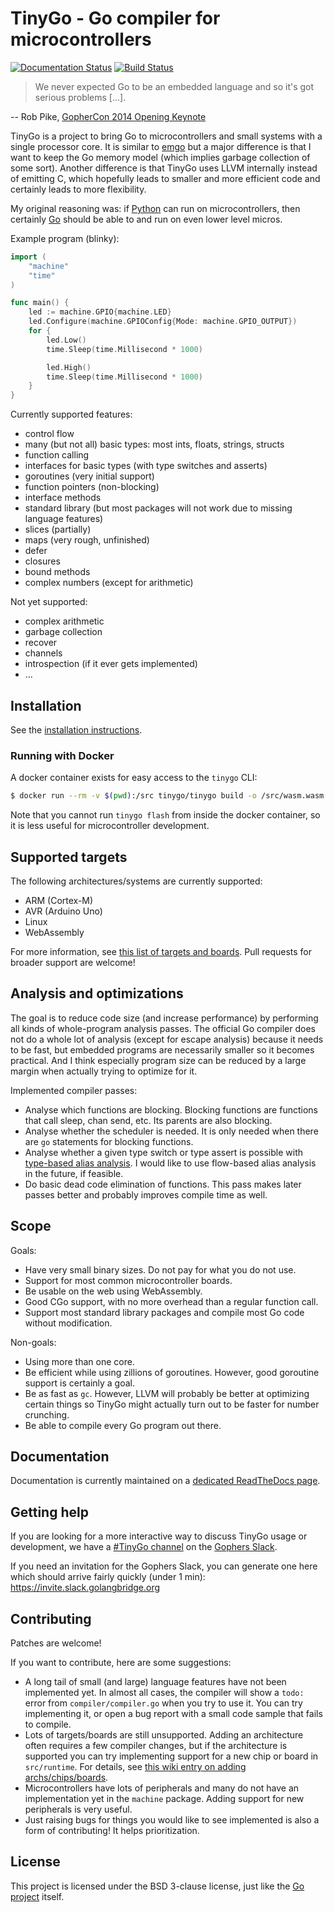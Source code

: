 # TinyGo - Go compiler for microcontrollers

[![Documentation Status](https://readthedocs.org/projects/tinygo/badge/?version=latest)](https://tinygo.readthedocs.io/)
[![Build Status](https://travis-ci.com/aykevl/tinygo.svg?branch=master)](https://travis-ci.com/aykevl/tinygo)

> We never expected Go to be an embedded language and so it's got serious
> problems [...].

-- Rob Pike, [GopherCon 2014 Opening Keynote](https://www.youtube.com/watch?v=VoS7DsT1rdM&feature=youtu.be&t=2799)

TinyGo is a project to bring Go to microcontrollers and small systems with a
single processor core. It is similar to [emgo](https://github.com/ziutek/emgo)
but a major difference is that I want to keep the Go memory model (which implies
garbage collection of some sort). Another difference is that TinyGo uses LLVM
internally instead of emitting C, which hopefully leads to smaller and more
efficient code and certainly leads to more flexibility.

My original reasoning was: if [Python](https://micropython.org/) can run on
microcontrollers, then certainly [Go](https://golang.org/) should be able to and
run on even lower level micros.

Example program (blinky):

```go
import (
	"machine"
	"time"
)

func main() {
	led := machine.GPIO{machine.LED}
	led.Configure(machine.GPIOConfig{Mode: machine.GPIO_OUTPUT})
	for {
		led.Low()
		time.Sleep(time.Millisecond * 1000)

		led.High()
		time.Sleep(time.Millisecond * 1000)
	}
}
```

Currently supported features:

  * control flow
  * many (but not all) basic types: most ints, floats, strings, structs
  * function calling
  * interfaces for basic types (with type switches and asserts)
  * goroutines (very initial support)
  * function pointers (non-blocking)
  * interface methods
  * standard library (but most packages will not work due to missing language
    features)
  * slices (partially)
  * maps (very rough, unfinished)
  * defer
  * closures
  * bound methods
  * complex numbers (except for arithmetic)

Not yet supported:

  * complex arithmetic
  * garbage collection
  * recover
  * channels
  * introspection (if it ever gets implemented)
  * ...

## Installation

See the [installation instructions](https://tinygo.readthedocs.io/en/latest/installation.html).

### Running with Docker

A docker container exists for easy access to the `tinygo` CLI:

```sh
$ docker run --rm -v $(pwd):/src tinygo/tinygo build -o /src/wasm.wasm -target wasm examples/wasm
```

Note that you cannot run `tinygo flash` from inside the docker container,
so it is less useful for microcontroller development.

## Supported targets

The following architectures/systems are currently supported:

  * ARM (Cortex-M)
  * AVR (Arduino Uno)
  * Linux
  * WebAssembly

For more information, see [this list of targets and
boards](https://tinygo.readthedocs.io/en/latest/targets.html). Pull requests for
broader support are welcome!

## Analysis and optimizations

The goal is to reduce code size (and increase performance) by performing all
kinds of whole-program analysis passes. The official Go compiler does not do a
whole lot of analysis (except for escape analysis) because it needs to be fast,
but embedded programs are necessarily smaller so it becomes practical. And I
think especially program size can be reduced by a large margin when actually
trying to optimize for it.

Implemented compiler passes:

  * Analyse which functions are blocking. Blocking functions are functions that
    call sleep, chan send, etc. Its parents are also blocking.
  * Analyse whether the scheduler is needed. It is only needed when there are
    `go` statements for blocking functions.
  * Analyse whether a given type switch or type assert is possible with
    [type-based alias analysis](https://en.wikipedia.org/wiki/Alias_analysis#Type-based_alias_analysis).
    I would like to use flow-based alias analysis in the future, if feasible.
  * Do basic dead code elimination of functions. This pass makes later passes
    better and probably improves compile time as well.

## Scope

Goals:

  * Have very small binary sizes. Do not pay for what you do not use.
  * Support for most common microcontroller boards.
  * Be usable on the web using WebAssembly.
  * Good CGo support, with no more overhead than a regular function call.
  * Support most standard library packages and compile most Go code without
    modification.

Non-goals:

  * Using more than one core.
  * Be efficient while using zillions of goroutines. However, good goroutine
    support is certainly a goal.
  * Be as fast as `gc`. However, LLVM will probably be better at optimizing
    certain things so TinyGo might actually turn out to be faster for number
    crunching.
  * Be able to compile every Go program out there.

## Documentation

Documentation is currently maintained on a [dedicated ReadTheDocs
page](https://tinygo.readthedocs.io/en/latest/).

## Getting help

If you are looking for a more interactive way to discuss TinyGo usage or
development, we have a [#TinyGo channel](https://gophers.slack.com/messages/CDJD3SUP6/)
on the [Gophers Slack](https://gophers.slack.com).

If you need an invitation for the Gophers Slack, you can generate one here which
should arrive fairly quickly (under 1 min): https://invite.slack.golangbridge.org

## Contributing

Patches are welcome!

If you want to contribute, here are some suggestions:

  * A long tail of small (and large) language features have not been implemented
    yet. In almost all cases, the compiler will show a `todo:` error from
    `compiler/compiler.go` when you try to use it. You can try implementing it,
    or open a bug report with a small code sample that fails to compile.
  * Lots of targets/boards are still unsupported. Adding an architecture often
    requires a few compiler changes, but if the architecture is supported you
    can try implementing support for a new chip or board in `src/runtime`. For
    details, see [this wiki entry on adding
    archs/chips/boards](https://github.com/aykevl/tinygo/wiki/Adding-a-new-board).
  * Microcontrollers have lots of peripherals and many do not have an
    implementation yet in the `machine` package. Adding support for new
    peripherals is very useful.
  * Just raising bugs for things you would like to see implemented is also a form of
    contributing! It helps prioritization.

## License

This project is licensed under the BSD 3-clause license, just like the
[Go project](https://golang.org/LICENSE) itself.
